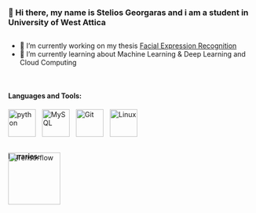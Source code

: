 ### 👋 Hi there, my name is Stelios Georgaras and i am a student in University of West Attica

## 

- 🔭 I’m currently working on my thesis [Facial Expression Recognition](https://github.com/steliosgrs/Facial-Expression-Recognition)
- 🌱 I’m currently learning about Machine Learning & Deep Learning and Cloud Computing

<br>

<!-- ![Anurag's GitHub stats](https://github-readme-stats.vercel.app/api?username=steliosgrs&show_icons=true&theme=radical)


![Top Langs](https://github-readme-stats.vercel.app/api/top-langs/?username=steliosgrs) -->


#### Languages and Tools:
<img align="left" alt="python" width="56px" src="https://cdn.jsdelivr.net/gh/devicons/devicon/icons/python/python-original.svg" style="padding-right:10px;" /> 
<img align="left" alt="MySQL" width="56px" src="https://cdn.jsdelivr.net/gh/devicons/devicon/icons/mysql/mysql-original-wordmark.svg"  style="padding-right:10px;" />

<img align="left" alt="Git" width="56px" src="https://cdn.jsdelivr.net/gh/devicons/devicon/icons/git/git-original.svg" style="padding-right:10px;" />

<img align="left" alt="Linux" width="56px" src="https://cdn.jsdelivr.net/gh/devicons/devicon/icons/linux/linux-original.svg" style="padding-right:10px;" />

<br><br><br><br>

#### Ligraries:
<img alt="Tensorflow" width="106px" src="https://cdn.jsdelivr.net/gh/devicons/devicon/icons/tensorflow/tensorflow-original-wordmark.svg" style="margin-top:-35px;" />

<!-- <img align="left" alt="Numpy" width="106px" src="https://cdn.jsdelivr.net/gh/devicons/devicon/icons/numpy/numpy-original-wordmark.svg" /> -->